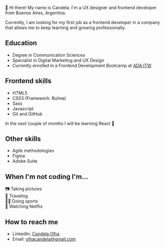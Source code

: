 👋 Hi there! My name is Candela. I'm a UX designer and frontend developer from Buenos Aires, Argentina.

Currently, I am looking for my first job as a frontend developer in a company that allows me to keep learning and growing professionally.

## Education

- Degree in Communication Sciences
- Specialist in Digital Marketing and UX Design
- Currently enrolled in a Frontend Development Bootcamp at [ADA ITW](https://adaitw.org/)

## Frontend skills

- HTML5
- CSS3 (Framework: Bulma)
- Sass
- Javascript
- Git and GitHub

In the next couple of months I will be learning React 🚀

## Other skills

- Agile methodologies
- Figma
- Adobe Suite

## When I'm not coding I'm...

📷 Taking pictures  
 🛫 Traveling  
🏃‍♀️ Doing sports  
🍿 Watching Netflix

## How to reach me

- LinkedIn: [Candela Olha](https://www.linkedin.com/in/candela-olha/)
- Email: [olhacandela@gmail.com](mailto:olhacandela@gmail.com)

